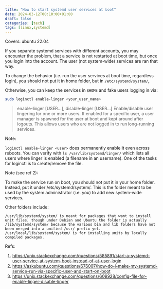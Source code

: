```yaml
---
title: "How to start systemd user services at boot"
date: 2024-03-12T00:10:00+01:00
draft: false
categories: [tech]
tags: [linux,systemd]
---
```


Covers: ubuntu 22.04

If you separate systemd services with different accounts, you may encounter the problem, that a service is not restarted at boot time, but
once you login into the account. The user (not system-wide) services are ran that way.

To change the behavior (i.e. run the user services at boot time, regardless login), you should not put it in home folder, but in `/etc/systemd/system/`,


Otherwise, you can keep the services in `$HOME` and fake users logging in via:

```sh
sudo loginctl enable-linger <your_user_name>
```

> enable-linger [USER...], disable-linger [USER...]
>     Enable/disable user lingering for one or more users. If
>     enabled for a specific user, a user manager is spawned for
>     the user at boot and kept around after logouts. This allows
>     users who are not logged in to run long-running services.



Note:

`loginctl enable-linger <user>` does permanently enable it even across reboots.
You can verify with `ls /var/lib/systemd/linger/` which lists all users where linger is enabled (a filename in an username).
One of the tasks for loginctl is to create/remove the file.



Note (see ref 2):

To make the service run on boot, you should not put it in your home folder. Instead, put it under /etc/systemd/system/. This is the folder meant to be used by the system administrator (i.e. you) to add new system-wide services.

Other folders include:

    /usr/lib/systemd/system/ is meant for packages that want to install unit files, though under Debian and Ubuntu the folder is actually /lib/systemd/system/ because the various bin and lib folders have not been merged into a unified /usr/ prefix yet.
    /usr/local/lib/systemd/system/ is for installing units by locally compiled packages.


Refs:
1. https://unix.stackexchange.com/questions/585891/start-a-systemd-user-service-at-system-boot-instead-of-at-user-login
2. https://askubuntu.com/questions/676007/how-do-i-make-my-systemd-service-run-via-specific-user-and-start-on-boot
3. https://unix.stackexchange.com/questions/609928/config-file-for-enable-linger-disable-linger